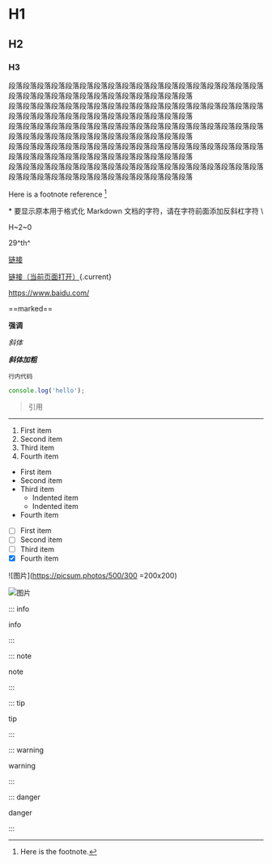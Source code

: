 # H1

## H2

### H3

段落段落段落段落段落段落段落段落段落段落段落段落段落段落段落段落段落段落段落段落段落段落段落段落段落段落段落段落段落段落段落  
段落段落段落段落段落段落段落段落段落段落段落段落段落段落段落段落段落段落段落段落段落段落段落段落段落段落段落段落段落段落段落  
段落段落段落段落段落段落段落段落段落段落段落段落段落段落段落段落段落段落段落段落段落段落段落段落段落段落段落段落段落段落段落  
段落段落段落段落段落段落段落段落段落段落段落段落段落段落段落段落段落段落段落段落段落段落段落段落段落段落段落段落段落段落段落  
段落段落段落段落段落段落段落段落段落段落段落段落段落段落段落段落段落段落段落段落段落段落段落段落段落段落段落段落段落段落段落

Here is a footnote reference [^1]

\* 要显示原本用于格式化 Markdown 文档的字符，请在字符前面添加反斜杠字符 \

H~2~0

29^th^

[链接](https://www.baidu.com/ 'title')

[链接（当前页面打开）](https://www.baidu.com/){.current}

<https://www.baidu.com/>

==marked==

**强调**

_斜体_

**_斜体加粗_**

`行内代码`

```javascript
console.log('hello');
```

> 引用

---

1. First item
1. Second item
1. Third item
1. Fourth item

- First item
- Second item
- Third item
  - Indented item
  - Indented item
- Fourth item

- [ ] First item
- [ ] Second item
- [ ] Third item
- [x] Fourth item

<!-- 指定宽高的图片 -->

![图片](https://picsum.photos/500/300 =200x200)

<!-- 带标题的图片 -->

![图片](https://picsum.photos/500/300 'Image')

::: info

info

:::

::: note

note

:::

::: tip

tip

:::

::: warning

warning

:::

::: danger

danger

:::

[^1]: Here is the footnote.
